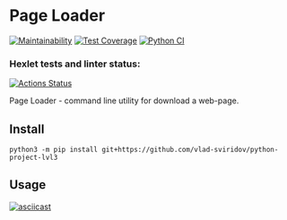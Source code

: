 # Page Loader
[![Maintainability](https://api.codeclimate.com/v1/badges/9403817caa758a4dac5f/maintainability)](https://codeclimate.com/github/vlad-sviridov/python-project-lvl3/maintainability)
[![Test Coverage](https://api.codeclimate.com/v1/badges/9403817caa758a4dac5f/test_coverage)](https://codeclimate.com/github/vlad-sviridov/python-project-lvl3/test_coverage)
[![Python CI](https://github.com/vlad-sviridov/python-project-lvl3/actions/workflows/pyci.yml/badge.svg)](https://github.com/vlad-sviridov/python-project-lvl3/actions/workflows/pyci.yml)

### Hexlet tests and linter status:
[![Actions Status](https://github.com/vlad-sviridov/python-project-lvl3/workflows/hexlet-check/badge.svg)](https://github.com/vlad-sviridov/python-project-lvl3/actions)

Page Loader - command line utility for download a web-page.

## Install
```
python3 -m pip install git+https://github.com/vlad-sviridov/python-project-lvl3
```

## Usage
[![asciicast](https://asciinema.org/a/P37Qxe06Ha6nU7QSA0KUiaPxY.svg)](https://asciinema.org/a/P37Qxe06Ha6nU7QSA0KUiaPxY)
